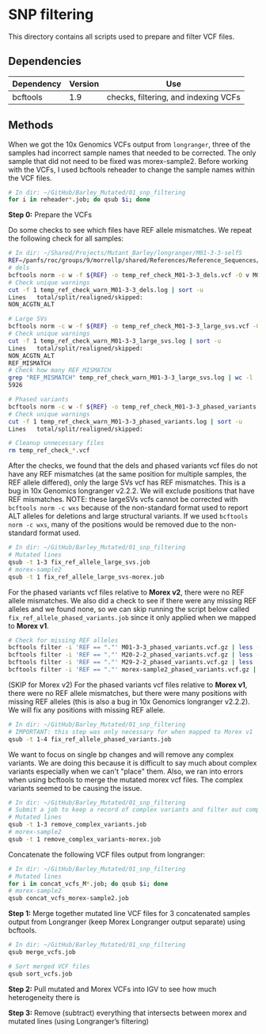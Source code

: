 # SNP filtering

This directory contains all scripts used to prepare and filter VCF files.

## Dependencies

| Dependency | Version | Use |
| ---------- | ------- | --- |
| bcftools | 1.9 | checks, filtering, and indexing VCFs |

## Methods

When we got the 10x Genomics VCFs output from `longranger`, three of the samples had incorrect sample names that needed to be corrected. The only sample that did not need to be fixed was morex-sample2. Before working with the VCFs, I used bcftools reheader to change the sample names within the VCF files.

```bash
# In dir: ~/GitHub/Barley_Mutated/01_snp_filtering
for i in reheader*.job; do qsub $i; done
```

**Step 0:** Prepare the VCFs

Do some checks to see which files have REF allele mismatches. We repeat the following check for all samples:

```bash
# In dir: ~/Shared/Projects/Mutant_Barley/longranger/M01-3-3-self5
REF=/panfs/roc/groups/9/morrellp/shared/References/Reference_Sequences/Barley/Morex_v2/Barley_Morex_V2_pseudomolecules_parts.fasta
# dels
bcftools norm -c w -f ${REF} -o temp_ref_check_M01-3-3_dels.vcf -O v M01-3-3_dels.vcf.gz >& temp_ref_check_warn_M01-3-3_dels.log
# Check unique warnings
cut -f 1 temp_ref_check_warn_M01-3-3_dels.log | sort -u
Lines   total/split/realigned/skipped:
NON_ACGTN_ALT

# Large SVs
bcftools norm -c w -f ${REF} -o temp_ref_check_M01-3-3_large_svs.vcf -O v M01-3-3_large_svs.vcf.gz >& temp_ref_check_warn_M01-3-3_large_svs.log
# Check unique warnings
cut -f 1 temp_ref_check_warn_M01-3-3_large_svs.log | sort -u
Lines   total/split/realigned/skipped:
NON_ACGTN_ALT
REF_MISMATCH
# Check how many REF_MISMATCH
grep "REF_MISMATCH" temp_ref_check_warn_M01-3-3_large_svs.log | wc -l
5926

# Phased variants
bcftools norm -c w -f ${REF} -o temp_ref_check_M01-3-3_phased_variants.vcf -O v M01-3-3_phased_variants.vcf.gz >& temp_ref_check_warn_M01-3-3_phased_variants.log
# Check unique warnings
cut -f 1 temp_ref_check_warn_M01-3-3_phased_variants.log | sort -u
Lines   total/split/realigned/skipped:

# Cleanup unnecessary files
rm temp_ref_check_*.vcf
```

After the checks, we found that the dels and phased variants vcf files do not have any REF mismatches (at the same position for multiple samples, the REF allele differed), only the large SVs vcf has REF mismatches. This is a bug in 10x Genomics longranger v2.2.2. We will exclude positions that have REF mismatches. NOTE: these largeSVs vcfs cannot be corrected with `bcftools norm -c wxs` because of the non-standard format used to report ALT alleles for deletions and large structural variants. If we used `bcftools norm -c wxs`, many of the positions would be removed due to the non-standard format used.

```bash
# In dir: ~/GitHub/Barley_Mutated/01_snp_filtering
# Mutated lines
qsub -t 1-3 fix_ref_allele_large_svs.job
# morex-sample2
qsub -t 1 fix_ref_allele_large_svs-morex.job
```

For the phased variants vcf files relative to **Morex v2**, there were no REF allele mismatches. We also did a check to see if there were any missing REF alleles and we found none, so we can skip running the script below called `fix_ref_allele_phased_variants.job` since it only applied when we mapped to **Morex v1**.

```bash
# Check for missing REF alleles
bcftools filter -i 'REF == "."' M01-3-3_phased_variants.vcf.gz | less -S
bcftools filter -i 'REF == "."' M20-2-2_phased_variants.vcf.gz | less -S
bcftools filter -i 'REF == "."' M29-2-2_phased_variants.vcf.gz | less -S
bcftools filter -i 'REF == "."' morex-sample2_phased_variants.vcf.gz | less -S
```

(SKIP for Morex v2) For the phased variants vcf files relative to **Morex v1**, there were no REF allele mismatches, but there were many positions with missing REF alleles (this is also a bug in 10x Genomics longranger v2.2.2). We will fix any positions with missing REF allele.

```bash
# In dir: ~/GitHub/Barley_Mutated/01_snp_filtering
# IMPORTANT: this step was only necessary for when mapped to Morex v1
qsub -t 1-4 fix_ref_allele_phased_variants.job
```

We want to focus on single bp changes and will remove any complex variants. We are doing this because it is difficult to say much about complex variants especially when we can't "place" them. Also, we ran into errors when using bcftools to merge the mutated morex vcf files. The complex variants seemed to be causing the issue.

```bash
# In dir: ~/GitHub/Barley_Mutated/01_snp_filtering
# Submit a job to keep a record of complex variants and filter out complex variants
# Mutated lines
qsub -t 1-3 remove_complex_variants.job
# morex-sample2
qsub -t 1 remove_complex_variants-morex.job
```

Concatenate the following VCF files output from longranger:

```bash
# In dir: ~/GitHub/Barley_Mutated/01_snp_filtering
# Mutated lines
for i in concat_vcfs_M*.job; do qsub $i; done
# morex-sample2
qsub concat_vcfs_morex-sample2.job
```

**Step 1:** Merge together mutated line VCF files for 3 concatenated samples output from Longranger (keep Morex Longranger output separate) using bcftools.

```bash
# In dir: ~/GitHub/Barley_Mutated/01_snp_filtering
qsub merge_vcfs.job

# Sort merged VCF files
qsub sort_vcfs.job
```

**Step 2:** Pull mutated and Morex VCFs into IGV to see how much heterogeneity there is

**Step 3:** Remove (subtract) everything that intersects between morex and mutated lines (using Longranger’s filtering)
